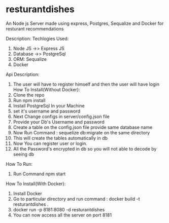# resturantdishes
An Node js Server made using express, Postgres, Sequalize and Docker for resturant recommendations

Description:
Techlogies Used:

  1. Node JS ->> Express JS
  2. Database ->> PostgreSql
  3. ORM: Sequalize
  4. Docker

Api Description: 
1. The user will have to register himself and then the user will have login
How To Install(Without Docker):
  1. Clone the repo
  2. Run npm install
  3. Install PostgreSql In your Machine
  4. set it's username and password
  5. Next Change configs in server/config.json file
  6. Provide your Db's Username and password
  7. Create a table on the config.json file provide same database name 
  8. Now Run Command : sequelize db:migrate on the same directory
  9. This will create the tables automatically in db
  10. Now You can register user or login.
  11. All the Password's encrypted in db so you will not able to decode by seeing db

How To Run:
  1. Run Command npm start



How To Install(With Docker):
  1. Install Docker
  2. Go to particular directory and run command : docker build -t resturantdishes .
  3. docker run -p 8181:8080 -d resturantdishes
  4. You can now access all the server on port 8181

  



